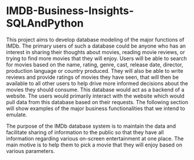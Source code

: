 # IMDB-Business-Insights-SQLAndPython

This project aims to develop database modeling of the major functions of IMDb. The primary users of such a database could be anyone who has an interest in sharing their thoughts about movies, reading movie reviews, or trying to find more movies that they will enjoy. Users will be able to search for movies based on the name, rating, genre, cast, release date, director, production language or country produced. They will also be able to write reviews and provide ratings of movies they have seen, that will then be available to all other users to help drive more informed decisions about the movies they should consume. This database would act as a backend of a website. The users would primarily interact with the website which would pull data from this database based on their requests. 
The following section will show examples of the major business functionalities that we intend to emulate. 

The purpose of the IMDb database system is to maintain the data and facilitate sharing of information to the public so that they have all information regarding various on-screen entertainment at one place. The main motive is to help them to pick a movie that they will enjoy based on various parameters.
